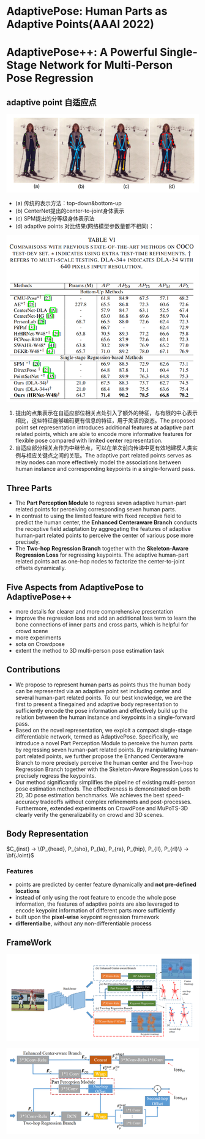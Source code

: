 # AdaptivePose: Human Parts as Adaptive Points(AAAI 2022)
# AdaptivePose++: A Powerful Single-Stage Network for Multi-Person Pose Regression
## adaptive point 自适应点

![AdaptivePoints](./attachment/AdaptivePoints20230730180308.png)

+ (a) 传统的表示方法：top-down&bottom-up
+ (b) CenterNet提出的center-to-joint身体表示
+ (c) SPM提出的分等级身体表示法
+ (d) adaptIve points
对比结果(网络模型参数量都不相同)：

![AdaptivePoseComparison20230730182635](./attachment/AdaptivePoseComparison20230730182635.png)

1) 提出的点集表示在自适应部位相关点处引入了额外的特征，与有限的中心表示相比，这些特征能够编码更有信息的特征，用于灵活的姿态。The proposed point set representation introduces additional features at adaptive part related points, which are able to encode more informative features for flexible pose compared with limited center representation. 
2) 自适应部分相关点作为中继节点，可以在单次前向传递中更有效地建模人类实例与相应关键点之间的关联。The adaptive part related points serves as relay nodes can more effectively model the associations between human instance and corresponding keypoints in a single-forward pass.

## Three Parts
+ The **Part Perception Module** to regress seven adaptive human-part related points for perceiving corresponding seven human parts.
+ In contrast to using the limited feature with fixed receptive field to predict the human center, the **Enhanced Centeraware Branch** conducts the receptive field adaptation by aggregating the features of adaptive human-part related points to perceive the center of various pose more precisely.
+ The **Two-hop Regression Branch** together with the **Skeleton-Aware Regression Loss** for regressing keypoints. The adaptive human-part related points act as one-hop nodes to factorize the center-to-joint offsets dynamically.

## Five Aspects from AdaptivePose to AdaptivePose++
+ more details for clearer and more comprehensive presentation
+ improve the regression loss and add an additional loss term to learn the bone connections of inner parts and cross parts, which is helpful for crowd scene
+ more experiments
+ sota on Crowdpose
+ extent the method to 3D multi-person pose estimation task

## Contributions
+ We propose to represent human parts as points thus the human body can be represented via an adaptive point set including center and several human-part related points. To our best knowledge, we are the first to present a finegained and adaptive body representation to sufficiently encode the pose information and effectively build up the relation between the human instance and keypoints in a single-forward pass. 
+ Based on the novel representation, we exploit a compact single-stage differentiable network, termed as AdaptivePose. Specifically, we introduce a novel Part Perception Module to perceive the human parts by regressing seven human-part related points. By manipulating human-part related points, we further propose the Enhanced Centeraware Branch to more precisely perceive the human center and the Two-hop Regression Branch together with the Skeleton-Aware Regression Loss to precisely regress the keypoints.
+ Our method significantly simplifies the pipeline of existing multi-person pose estimation methods. The effectiveness is demonstrated on both 2D, 3D pose estimation benchmarks. We achieves the best speed-accuracy tradeoffs without complex refinements and post-processes. Furthermore, extended experiments on CrowdPose and MuPoTS-3D clearly verify the generalizability on crowd and 3D scenes.

## Body Representation
$C_{inst} → \{P_{head}, P_{sho}, P_{la}, P_{ra}, P_{hip}, P_{ll}, P_{rl}\} → \bf{Joint}$
### Features
+ points are predicted by center feature dynamically and **not pre-defined locations**
+ instead of only using the root feature to encode the whole pose information, the features of adaptive points are also leveraged to encode keypoint information of different parts more sufficiently
+ built upon the **pixel-wise** keypoint regression framework
+ **differentialbe**, without any non-differentiable process


## FrameWork
![AdaptivePoseFramework20230731221909](./attachment/AdaptivePoseFramework20230731221909.png)

![AdaptivePoseFramework20230801134203](./attachment/AdaptivePoseFramework20230801134203.png)
